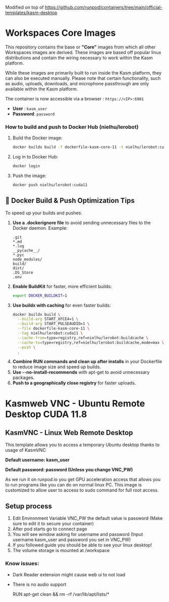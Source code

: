
Modified on top of https://github.com/runpod/containers/tree/main/official-templates/kasm-desktop


# Workspaces Core Images
This repository contains the base or **"Core"** images from which all other Workspaces images are derived.
These images are based off popular linux distributions and contain the wiring necessary to work within the Kasm platform.

While these images are primarily built to run inside the Kasm platform, they can also be executed manually.  Please note that certain functionality, such as audio, uploads, downloads, and microphone passthrough are only available within the Kasm platform.

The container is now accessible via a browser : `https://<IP>:6901`

 - **User** : `kasm_user`
 - **Password**: `password`


### How to build and push to Docker Hub (nielhu/lerobot)

1. Build the Docker image:
   ```bash
   docker buildx build -f dockerfile-kasm-core-11 -t nielhu/lerobot:cuda11 --build-arg START_XFCE4=1 --build-arg START_PULSEAUDIO=1 .
   ```
2. Log in to Docker Hub:
   ```bash
   docker login
   ```
3. Push the image:
   ```bash
   docker push nielhu/lerobot:cuda11
   ```

## 🚀 Docker Build & Push Optimization Tips

To speed up your builds and pushes:

1. **Use a .dockerignore file** to avoid sending unnecessary files to the Docker daemon. Example:
   ```
   .git
   *.md
   *.log
   __pycache__/
   *.pyc
   node_modules/
   build/
   dist/
   .DS_Store
   .env
   ```
2. **Enable BuildKit** for faster, more efficient builds:
   ```sh
   export DOCKER_BUILDKIT=1
   ```
3. **Use buildx with caching** for even faster builds:
   ```sh
   docker buildx build \
     --build-arg START_XFCE4=1 \
     --build-arg START_PULSEAUDIO=1 \
     --file dockerfile-kasm-core-11 \
     --tag nielhu/lerobot:cuda11 \
     --cache-from=type=registry,ref=nielhu/lerobot:buildcache \
     --cache-to=type=registry,ref=nielhu/lerobot:buildcache,mode=max \
     --push \
     .
   ```
4. **Combine RUN commands and clean up after installs** in your Dockerfile to reduce image size and speed up builds.
5. **Use --no-install-recommends** with apt-get to avoid unnecessary packages.
6. **Push to a geographically close registry** for faster uploads.

# Kasmweb VNC - Ubuntu Remote Desktop CUDA 11.8

## KasmVNC - Linux Web Remote Desktop

This template allows you to access a temporary Ubuntu desktop thanks to usage of KasmVNC

**Default username: kasm_user**

**Default password: password (Unless you change VNC_PW)**

As we run it on runpod.io you get GPU acceleration access that allows you to run programs like you can do on normal linux PC. This image is customized to allow user to access to sudo command for full root access.

## Setup process

1. Edit Environment Variable VNC_PW the default value is password (Make sure to edit it to secure your container)
2. After pod starts go to connect page
3. You will see window asking for username and password (Input username kasm_user and password you set in VNC_PW)
4. If you followed guide you should be able to see your linux desktop!
5. The volume storage is mounted at /workspace

### Know issues:

- Dark Reader extension might cause web ui to not load
- There is no audio support

  RUN apt-get clean && rm -rf /var/lib/apt/lists/*
